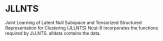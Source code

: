 # JLLNTS
Joint Learning of Latent Null Subspace and Tensorized Structured Representation for Clustering (JLLNTS)
Ncut-9 incorporates the functions required by JLLNTS.
alldata contains the data.

